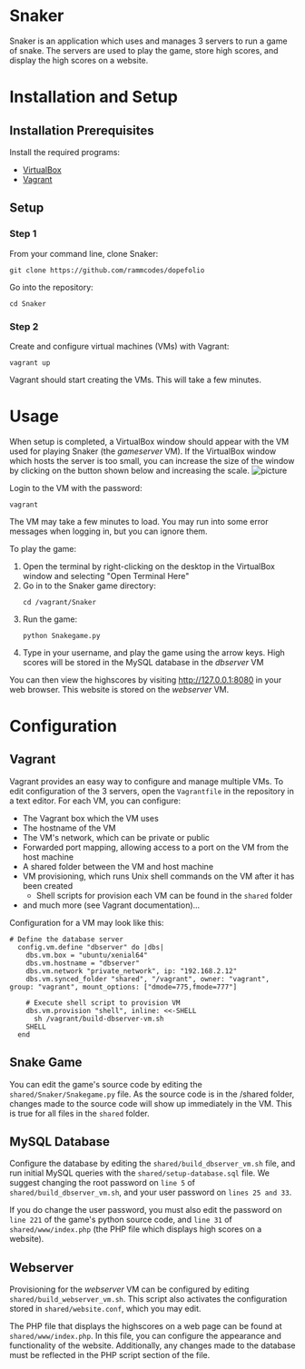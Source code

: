 # Snaker
Snaker is an application which uses and manages 3 servers to run a game of snake. The servers are used to play the game, store high scores, and display the high scores on a website.

# Installation and Setup
## Installation Prerequisites
Install the required programs:
* [VirtualBox](https://www.virtualbox.org/wiki/Downloads)
* [Vagrant](https://www.vagrantup.com/downloads)

## Setup
### Step 1
From your command line, clone Snaker:
```
git clone https://github.com/rammcodes/dopefolio
```
Go into the repository:
```
cd Snaker
```

### Step 2
Create and configure virtual machines (VMs) with Vagrant:
```
vagrant up
```

Vagrant should start creating the VMs. This will take a few minutes.

# Usage
When setup is completed, a VirtualBox window should appear with the VM used for playing Snaker (the *gameserver* VM). If the VirtualBox window which hosts the server is too small, you can increase the size of the window by clicking on the button shown below and increasing the scale.
![picture](https://gcdn.pbrd.co/images/uQC1QDUgPkCr.png)

Login to the VM with the password:
```
vagrant
```

The VM may take a few minutes to load. You may run into some error messages when logging in, but you can ignore them.

To play the game:
1. Open the terminal by right-clicking on the desktop in the VirtualBox window and selecting "Open Terminal Here"
2. Go in to the Snaker game directory:
    ```
    cd /vagrant/Snaker
    ```
3. Run the game:
    ```
    python Snakegame.py
    ```
4. Type in your username, and play the game using the arrow keys. High scores will be stored in the MySQL database in the *dbserver* VM

You can then view the highscores by visiting http://127.0.0.1:8080 in your web browser. This website is stored on the *webserver* VM.

# Configuration
## Vagrant
Vagrant provides an easy way to configure and manage multiple VMs. To edit configuration of the 3 servers, open the `Vagrantfile` in the repository in a text editor. For each VM, you can configure:
* The Vagrant box which the VM uses
* The hostname of the VM
* The VM's network, which can be private or public
* Forwarded port mapping, allowing access to a port on the VM from the host machine
* A shared folder between the VM and host machine
* VM provisioning, which runs Unix shell commands on the VM after it has been created
    * Shell scripts for provision each VM can be found in the `shared` folder
* and much more (see Vagrant documentation)...

Configuration for a VM may look like this:
```
# Define the database server
  config.vm.define "dbserver" do |dbs|
    dbs.vm.box = "ubuntu/xenial64"
    dbs.vm.hostname = "dbserver"
    dbs.vm.network "private_network", ip: "192.168.2.12"
    dbs.vm.synced_folder "shared", "/vagrant", owner: "vagrant", group: "vagrant", mount_options: ["dmode=775,fmode=777"]

    # Execute shell script to provision VM
    dbs.vm.provision "shell", inline: <<-SHELL
      sh /vagrant/build-dbserver-vm.sh
    SHELL
  end
```

## Snake Game
You can edit the game's source code by editing the `shared/Snaker/Snakegame.py` file. As the source code is in the /shared folder, changes made to the source code will show up immediately in the VM. This is true for all files in the `shared` folder.

## MySQL Database
Configure the database by editing the `shared/build_dbserver_vm.sh` file, and run initial MySQL queries with the `shared/setup-database.sql` file. We suggest changing the root password on `line 5` of `shared/build_dbserver_vm.sh`, and your user password on `lines 25 and 33`.

If you do change the user password, you must also edit the password on `line 221` of the game's python source code, and `line 31` of `shared/www/index.php` (the PHP file which displays high scores on a website).

## Webserver
Provisioning for the *webserver* VM can be configured by editing `shared/build_webserver_vm.sh`. This script also activates the configuration stored in `shared/website.conf`, which you may edit.

The PHP file that displays the highscores on a web page can be found at `shared/www/index.php`. In this file, you can configure the appearance and functionality of the website. Additionally, any changes made to the database must be reflected in the PHP script section of the file.
